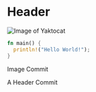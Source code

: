 # Header

![Image of Yaktocat](https://octodex.github.com/images/yaktocat.png)

``` rust
fn main() {
  println!("Hello World!");
}
```

Image Commit

A Header Commit
